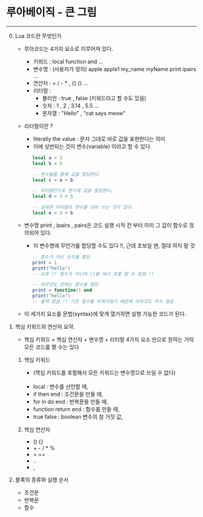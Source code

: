 # 루아베이직 - 큰 그림
----------------------

   0. Lua 코드란 무엇인가
      
      - 루아코드는 4가지 요소로 이루어져 있다. 
         - 키워드 : local function and ...
         - 변수명 : (사용자가 정의) apple apple1 my_name myName print ipairs ...
         - 연산자 : + / - * , {} () ... 
         - 리터럴 :
            - 불리언 : true , false (키워드라고 할 수도 있음)
            - 숫자 : 1 , 2 , 3.14 , 5.5 ...  
            - 문자열 : "Hello" , "cat says meow" 

      - 리터럴이란 ?
         - literally the value : 문자 그대로 바로 값을 표현한다는 의미
         - 이에 상반되는 것이 변수(variable) 이라고 할 수 있다. 
         ```lua    
            local a = 3
            local b = 5 

            -- 변수들을 통해 값을 할당한다.
            local c = a + b

            -- 리터럴만으로 변수에 값을 할당한다.
            local d = 3 + 5

            -- 실제론 리터럴과 변수를 섞어 쓰는 것이 많다. 
            local e = 3 + b
         ```

      - 변수명 print , ipairs , pairs은 코드 실행 시작 전 부터 이미 그 값이 함수로 정의되어 있다.
         - 이 변수명에 무언가를 할당할 수도 있다 !!, 근데 초보일 땐, 절대 하지 말 것
         ```lua    
            -- 함수가 아닌 숫자를 할당
            print = 1 
            print("hello") 
            -- 오류 !! 함수가 아닌데 ()를 써서 호출 할 수 없음 !! 

            -- 아무것도 안하는 함수를 할당
            print = function() end 
            print("hello")
            -- 출력 없음 !! 기존 함수를 바꿔치웠기 때문에 아무것도 하지 않음
         ```

      - 이 세가지 요소를 문법(syntax)에 맞게 열거하면 실행 가능한 코드가 된다. 

   1. 핵심 키워드와 연산자 요약. 
      
      - 핵심 키워드 + 핵심 연산자 + 변수명 + 리터럴 4가지 요소 만으로 원하는 거의 모든 코드를 짤 수는 있다 

      1. 핵심 키워드
         - (핵심 키워드를 포함해서 모든 키워드는 변수명으로 쓰일 수 없다) 
         
         <br/>

         * local : 변수를 선언할 때,
         * if then end : 조건문을 만들 때,
         * for in do end : 반복문을 만들 때,
         * function return end : 함수를 만들 때,
         * true false : boolean 변수의 참 거짓 값,

      2. 핵심 연산자 
         - () {} 
         - \+ \- / * % 
         - = == 
         - .. 
         - ,

   3. 블록의 종류와 실행 순서

      - 조건문 
      - 반복문 
      - 함수 

